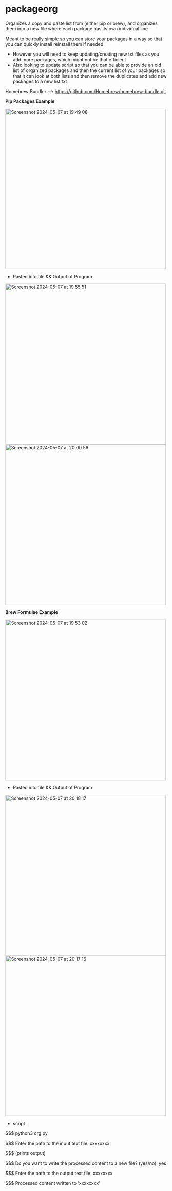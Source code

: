 # packageorg
Organizes a copy and paste list from (either pip or brew), and organizes them into a new file where each package has its own individual line

Meant to be really simple so you can store your packages in a way so that you can quickly install reinstall them if needed

- However you will need to keep updating/creating new txt files as you add more packages, which might not be that efficient 
- Also looking to update script so that you can be able to provide an old list of organized packages and then the current list of your packages so that it can look at both lists and then remove the duplicates and add new packages to a new list txt

Homebrew Bundler --> https://github.com/Homebrew/homebrew-bundle.git

**Pip Packages Example**

<img width="500" alt="Screenshot 2024-05-07 at 19 49 08" src="https://github.com/ASVPATM/packageorg/assets/159084542/119dbc04-cd29-4323-bf27-5f70b12a7f02">

- Pasted into file && Output of Program                                     

<img width="500" alt="Screenshot 2024-05-07 at 19 55 51" src="https://github.com/ASVPATM/packageorg/assets/159084542/7681fb29-234e-4cd4-a55e-9892374da19b">
<img width="500" alt="Screenshot 2024-05-07 at 20 00 56" src="https://github.com/ASVPATM/packageorg/assets/159084542/39041237-6235-47ac-98c4-10c1fc76fc21">

**Brew Formulae Example**

<img width="500" alt="Screenshot 2024-05-07 at 19 53 02" src="https://github.com/ASVPATM/packageorg/assets/159084542/13f7af7e-5acc-44c3-ad3a-6e1903588a7f">

- Pasted into file && Output of Program

<img width="500" alt="Screenshot 2024-05-07 at 20 18 17" src="https://github.com/ASVPATM/packageorg/assets/159084542/b500d14b-50d3-4256-b067-a1be7cd42bd1">
<img width="500" alt="Screenshot 2024-05-07 at 20 17 16" src="https://github.com/ASVPATM/packageorg/assets/159084542/31c0bdd8-a87a-48ce-914e-e08d0c539c81">

- script

$$$ python3 org.py

$$$ Enter the path to the input text file: xxxxxxxx

$$$ (prints output)

$$$ Do you want to write the processed content to a new file? (yes/no): yes

$$$ Enter the path to the output text file: xxxxxxxx

$$$ Processed content written to 'xxxxxxxx'
